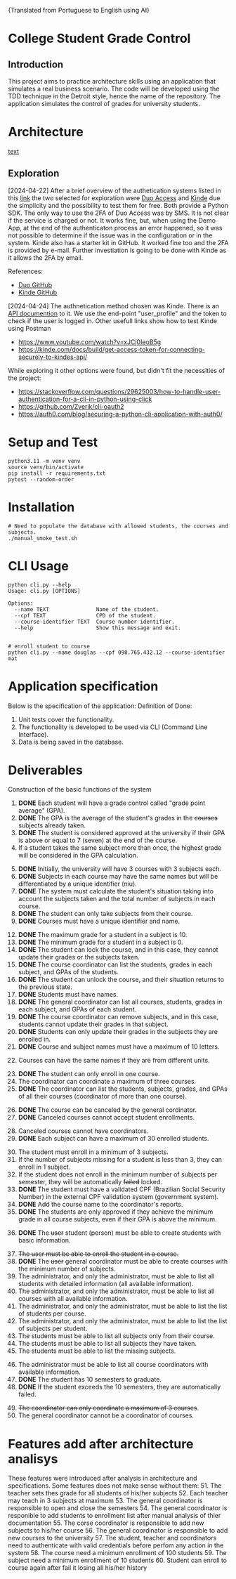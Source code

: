 {Translated from Portuguese to English using AI}
# College Student Grade Control
## Introduction
This project aims to practice architecture skills using an application that simulates a real business scenario.
The code will be developed using the TDD technique in the Detroit style, hence the name of the repository.
The application simulates the control of grades for university students.

# Architecture
[text](architecture.odp)

## Exploration
[2024-04-22] After a brief overview of the authetication systems listed in this [link](https://expertinsights.com/insights/top-10-user-authentication-and-access-management-solutions/) the two selected for exploration were [Duo Access](https://duo.com/docs/getting-started) and [Kinde](https://kinde.com/docs/developer-tools/python-sdk/) due the simplicity and the possibility to test them for free. Both provide a Python SDK. The only way to use the 2FA of Duo Access was by SMS. It is not clear if the service is charged or not. It works fine, but, when using the Demo App, at the end of the authenticaton process an error happened, so it was not possible to determine if the issue was in the configuration or in the system. Kinde also has a starter kit in GitHub. It worked fine too and the 2FA is provided by e-mail. Further investiation is going to be done with Kinde as it allows the 2FA by email.

References:
 - [Duo GitHub](https://github.com/duosecurity/duo_universal_python/tree/main/demo)
 - [Kinde GitHub](https://github.com/kinde-starter-kits/python-starter-kit)

[2024-04-24] The authnetication method chosen was Kinde. There is an [API documention](https://kinde.com/api/docs/?http#kinde-management-api-oauth) to it. We use the end-point "user_profile" and the token to check if the user is logged in. Other usefull links show how to test Kinde using Postman
  - https://www.youtube.com/watch?v=xJCj0IeoB5g
  - https://kinde.com/docs/build/get-access-token-for-connecting-securely-to-kindes-api/  

While exploring it other options were found, but didn't fit the necessities of the project:
 - https://stackoverflow.com/questions/29625003/how-to-handle-user-authentication-for-a-cli-in-python-using-click
 - https://github.com/Zverik/cli-oauth2
 - https://auth0.com/blog/securing-a-python-cli-application-with-auth0/


# Setup and Test
```
python3.11 -m venv venv
source venv/bin/activate
pip install -r requirements.txt
pytest --random-order
```

# Installation
```
# Need to populate the database with allowed students, the courses and subjects.
./manual_smoke_test.sh
```

# CLI Usage
```
python cli.py --help
Usage: cli.py [OPTIONS]

Options:
  --name TEXT               Name of the student.
  --cpf TEXT                CPD of the student.
  --course-identifier TEXT  Course number identifier.
  --help                    Show this message and exit.


# enroll student to course
python cli.py --name douglas --cpf 098.765.432.12 --course-identifier mat

```

# Application specification

Below is the specification of the application:
Definition of Done:
1. Unit tests cover the functionality.
2. The functionality is developed to be used via CLI (Command Line Interface).
3. Data is being saved in the database.
# Deliverables
Construction of the basic functions of the system
1. **DONE** Each student will have a grade control called "grade point average" (GPA).
2. **DONE** The GPA is the average of the student's grades in the ~~courses~~ subjects already taken.
3. **DONE** The student is considered approved at the university if their GPA is above or equal to 7 (seven) at the end of the course.
4. If a student takes the same subject more than once, the highest grade will be considered in the GPA calculation.
<!-- Required setup to allow enrollments -->
5. **DONE** Initially, the university will have 3 courses with 3 subjects each.
6. **DONE** Subjects in each course may have the same names but will be differentiated by a unique identifier (niu).
7. **DONE** The system must calculate the student's situation taking into account the subjects taken and the total number of subjects in each course.
8. **DONE** The student can only take subjects from their course.
9. **DONE** Courses must have a unique identifier and name.
<!-- 
Same as requirement 6
10. ~~Course~~ Subject names can be the same, but the unique identifier for each ~~course~~ subject must be different. -->
<!-- 
Same as requirement 6
11. A course cannot have two subjects with the same name, even if the niu is different. -->
12. **DONE** The maximum grade for a student in a subject is 10.
13. **DONE** The minimum grade for a student in a subject is 0.
14. **DONE** The student can lock the course, and in this case, they cannot update their grades or the subjects taken.
15. **DONE**  The course coordinator can list the students, grades in each subject, and GPAs of the students.
16. **DONE** The student can unlock the course, and their situation returns to the previous state.
17. **DONE** Students must have names.
18. **DONE** The general coordinator can list all courses, students, grades in each subject, and GPAs of each student.
19. **DONE** The course coordinator can remove subjects, and in this case, students cannot update their grades in that subject.
20. **DONE** Students can only update their grades in the subjects they are enrolled in.
21. **DONE** Course and subject names must have a maximum of 10 letters.
<!-- What are units? Not clear -->
22. Courses can have the same names if they are from different units.
<!-- The student can do it any time. Don't need to wait the next semester -->
23. **DONE** The student can only enroll in one course.
24. The coordinator can coordinate a maximum of three courses.
25. **DONE** The coordinator can list the students, subjects, grades, and GPAs of all their courses (coordinator of more than one course).
<!-- this requirement wasn't informing the actor. Figured out while making the diagrams of use cases -->
<!-- 26. The course can be canceled. -->
26. **DONE** The course can be canceled by the general cordinator.
27. **DONE** Canceled courses cannot accept student enrollments.
<!-- How o set coordinators? -->
28. Canceled courses cannot have coordinators.
29. **DONE** Each subject can have a maximum of 30 enrolled students.
<!-- ... 3 subjects per semester -->
30. The student must enroll in a minimum of 3 subjects.
31. If the number of subjects missing for a student is less than 3, they can enroll in 1 subject.
32. If the student does not enroll in the minimum number of subjects per semester, they will be automatically ~~failed~~ locked.
33. **DONE** The student must have a validated CPF (Brazilian Social Security Number) in the external CPF validation system (government system).
34. **DONE** Add the course name to the coordinator's reports.
35. **DONE** The students are only approved if they achieve the minimum grade in all course subjects, even if their GPA is above the minimum.
<!-- The user can create student with cpf and name. Considering DONE -->
36. **DONE** The ~~user~~ student (person) must be able to create students with basic information.
<!-- The basic information is enough for enrollment -->
37. ~~The user must be able to enroll the student in a course.~~
38. **DONE** The ~~user~~ general coordinator must be able to create courses with the minimum number of subjects.
39. The administrator, and only the administrator, must be able to list all students with detailed information (all available information).
40. The administrator, and only the administrator, must be able to list all courses with all available information.
41. The administrator, and only the administrator, must be able to list the list of students per course.
42. The administrator, and only the administrator, must be able to list the list of subjects per student.
43. The students must be able to list all subjects only from their course.
44. The students must be able to list all subjects they have taken.
45. The students must be able to list the missing subjects.
<!-- The course coordinator is not an entity yet. What are his/her properties? -->
46. The administrator must be able to list all course coordinators with available information.
47. **DONE** The student has 10 semesters to graduate.
48. **DONE** If the student exceeds the 10 semesters, they are automatically failed.
<!-- Duplicated with requirement 24 -->
49. ~~The coordinator can only coordinate a maximum of 3 courses~~.
50. The general coordinator cannot be a coordinator of courses.

# Features add after architecture analisys
These features were introduced after analysis in architecture and specifications. Some features does not make sense without them:
51. The teacher sets thes grade for all students of his/her subjects
52. Each teacher may teach in 3 subjects at maximum
53. The general coordinator is responsible to open and close the semesters
54. The general coordinator is responible to add students to enrollment list after manual analysis of thier documentation
55. The corse coordinator is responsible to add new subjects to his/her course
56. The general coordinator is responsible to add new courses to the university
57. The student, teacher and coordinators need to authenticate with valid credentials before perfom any action in the system
58. The course need a minimum enrollment of 100 students
59. The subject need a minimum enrollment of 10 students
60. Student can enroll to course again after fail it losing all his/her history
